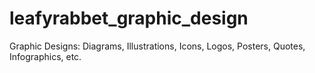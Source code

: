 # leafyrabbet_graphic_design
Graphic Designs: Diagrams, Illustrations, Icons, Logos, Posters, Quotes, Infographics, etc.
